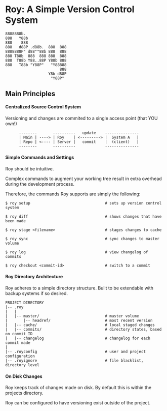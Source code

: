 # Roy: A Simple Version Control System
```
8888888b.                   
888   Y88b                  
888    888                  
888   d88P .d88b.  888  888 
8888888P" d88""88b 888  888 
888 T88b  888  888 888  888 
888  T88b Y88..88P Y88b 888 
888   T88b "Y88P"   "Y88888 
                        888 
                   Y8b d88P 
                    "Y88P"  
```

## Main Principles

#### Centralized Source Control System
Versioning and changes are commited to a single access point (that YOU own!)

```
      --------       ----------   update    ---------------
      | Main | ----> | Roy    | <---------> |  System A   |
      | Repo | <---- | Server |   commit    |  (client)   |
      --------       ----------             ---------------
```

#### Simple Commands and Settings
Roy should be intuitive. 

Complex commands to augment your working tree result in extra overhead during 
the development process.

Therefore, the commands Roy supports are simply the following:
```
$ roy setup                                 # sets up version control system

$ roy diff                                  # shows changes that have been made

$ roy stage <filename>                      # stages changes to cache

$ roy sync                                  # sync changes to master volume 

$ roy log                                   # view changelog of commits

$ roy checkout <commit-id>                  # switch to a commit 
```

#### Roy Directory Architecture
Roy adheres to a simple directory structure. Built to be extendable with backup
systems if so desired. 
```
PROJECT DIRECTORY
|-- .roy
|   |
|   |-- master/                             # master volume 
|       |-- headref/                        # most recent version
|   |-- cache/                              # local staged changes
|   |-- commits/                            # directory states, based on commit ID 
|   |-- changelog                           # changelog for each commit made
|
|-- .royconfig                              # user and project configuration
|-- .royignore                              # file blacklist, directory level
```

#### On Disk Changes
Roy keeps track of changes made on disk. By default this is within the projects
directory.

Roy can be configured to have versioning exist outside of the project.

